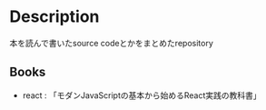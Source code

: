 # Description
本を読んで書いたsource codeとかをまとめたrepository

## Books

- react : 「モダンJavaScriptの基本から始めるReact実践の教科書」
